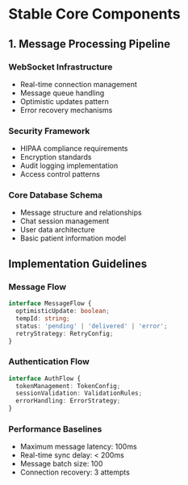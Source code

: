 
# Stable Core Components

## 1. Message Processing Pipeline

### WebSocket Infrastructure
- Real-time connection management
- Message queue handling
- Optimistic updates pattern
- Error recovery mechanisms

### Security Framework
- HIPAA compliance requirements
- Encryption standards
- Audit logging implementation
- Access control patterns

### Core Database Schema
- Message structure and relationships
- Chat session management
- User data architecture
- Basic patient information model

## Implementation Guidelines

### Message Flow
```typescript
interface MessageFlow {
  optimisticUpdate: boolean;
  tempId: string;
  status: 'pending' | 'delivered' | 'error';
  retryStrategy: RetryConfig;
}
```

### Authentication Flow
```typescript
interface AuthFlow {
  tokenManagement: TokenConfig;
  sessionValidation: ValidationRules;
  errorHandling: ErrorStrategy;
}
```

### Performance Baselines
- Maximum message latency: 100ms
- Real-time sync delay: < 200ms
- Message batch size: 100
- Connection recovery: 3 attempts
